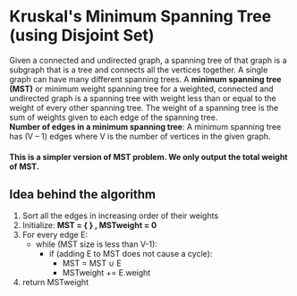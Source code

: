 # Kruskal's Minimum Spanning Tree (using Disjoint Set)
Given a connected and undirected graph, a spanning tree of that graph is a subgraph that is a tree and connects all the vertices together. A single graph can have many different spanning trees. A **minimum spanning tree (MST)** or minimum weight spanning tree for a weighted, connected and undirected graph is a spanning tree with weight less than or equal to the weight of every other spanning tree. The weight of a spanning tree is the sum of weights given to each edge of the spanning tree.</br>
**Number of edges in a minimum spanning tree**: A minimum spanning tree has (V – 1) edges where V is the number of vertices in the given graph.

#### This is a simpler version of MST problem. We only output the total weight of MST.

## Idea behind the algorithm
  1. Sort all the edges in increasing order of their weights
  2. Initialize: **MST = { } , MSTweight = 0**
  3. For every edge E:
      - while (MST size is less than V-1):
          - if (adding E to MST does not cause a cycle):
              - MST = MST ∪ E
              - MSTweight += E.weight
  4. return MSTweight
